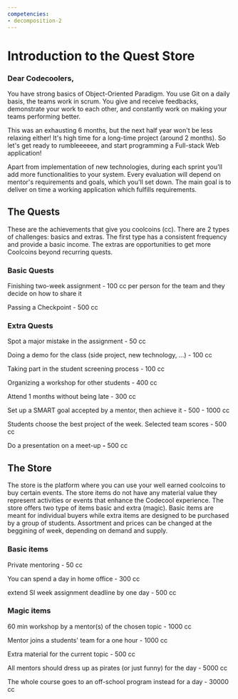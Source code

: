 ```yaml
---
competencies:
- decomposition-2
---
```


# Introduction to the Quest Store


### Dear Codecoolers,

You have strong basics of Object-Oriented
Paradigm. You use Git on a daily basis, the teams work in scrum.
You give and receive feedbacks, demonstrate your work to each other,
and constantly work on making your teams performing better.

This was an exhausting 6 months, but the next half year won't be less relaxing
either! It's high time for a long-time project (around 2 months). So let's get ready to rumbleeeeee, and start programming a Full-stack Web application!

Apart from implementation of new technologies, during each sprint you'll add more
functionalities to your system. Every evaluation will depend on mentor's requirements and goals, which you'll set down. The main goal is to deliver on time a working application
which fulfills requirements.

## The Quests

These are the achievements that give you coolcoins (cc). There are 2 types of
challenges: basics and extras. The first type has a consistent frequency and provide
a basic income. The extras are opportunities to get more Coolcoins beyond recurring quests.

### Basic Quests

Finishing two-week assignment - 100 cc per person for the team and they decide on how to share it

Passing a Checkpoint - 500 cc

### Extra Quests

Spot a major mistake in the assignment - 50 cc

Doing a demo for the class (side project, new technology, ...) - 100 cc

Taking part in the student screening process - 100 cc

Organizing a workshop for other students - 400 cc

Attend 1 months without being late - 300 cc

Set up a SMART goal accepted by a mentor, then achieve it - 500 - 1000 cc

Students choose the best project of the week. Selected team scores - 500 cc

Do a presentation on a meet-up **-** 500 cc

## The Store

The store is the platform where you can use your well earned coolcoins to buy
certain events. The store items do not have any material value they represent
activities or events that enhance the Codecool experience. The store offers
two type of items basic and extra (magic). Basic items are meant for
individual buyers while extra items are designed to be purchased by a group of
students. Assortment and prices can be changed at the beggining of week,
depending on demand and supply.

### Basic items

Private mentoring - 50 cc

You can spend a day in home office - 300 cc

extend SI week assignment deadline by one day - 500 cc

### Magic items

60 min workshop by a mentor(s) of the chosen topic - 1000 cc

Mentor joins a students' team for a one hour - 1000 cc

Extra material for the current topic - 500 cc

All mentors should dress up as pirates (or just funny) for the day - 5000 cc

The whole course goes to an off-school program instead for a day - 30000 cc